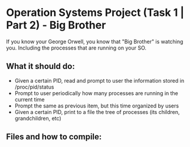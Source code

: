 # Operation Systems Project (Task 1 | Part 2) - Big Brother

If you know your George Orwell, you know that "Big Brother" is watching you. Including the processes that are running on your SO.

## What it should do:

* Given a certain PID, read and prompt to user the information stored in /proc/pid/status
* Prompt to user periodically how many processes are running in the current time
* Prompt the same as previous item, but this time organized by users
* Given a certain PID, print to a file the tree of processes (its children, grandchildren, etc)

## Files and how to compile:

